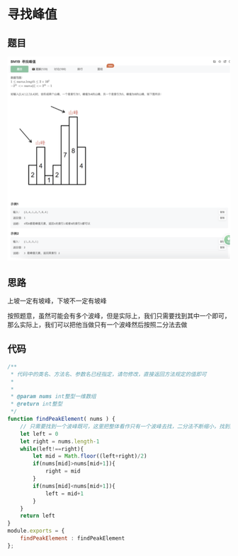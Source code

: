 # 寻找峰值

## 题目

![image-20221216211637433](image/image-20221216211637433.png)

## 思路

上坡一定有坡峰，下坡不一定有坡峰

按照题意，虽然可能会有多个波峰，但是实际上，我们只需要找到其中一个即可，那么实际上，我们可以把他当做只有一个波峰然后按照二分法去做

## 代码

```jsx
/**
 * 代码中的类名、方法名、参数名已经指定，请勿修改，直接返回方法规定的值即可
 *
 * 
 * @param nums int整型一维数组 
 * @return int整型
 */
function findPeakElement( nums ) {
    // 只需要找到一个波峰既可，这里把整体看作只有一个波峰去找，二分法不断缩小，找到其中一个即可
    let left = 0
    let right = nums.length-1
    while(left!==right){
        let mid = Math.floor((left+right)/2)
        if(nums[mid]>nums[mid+1]){
            right = mid
        }
        if(nums[mid]<nums[mid+1]){
            left = mid+1
        }
    } 
    return left
}
module.exports = {
    findPeakElement : findPeakElement
};
```